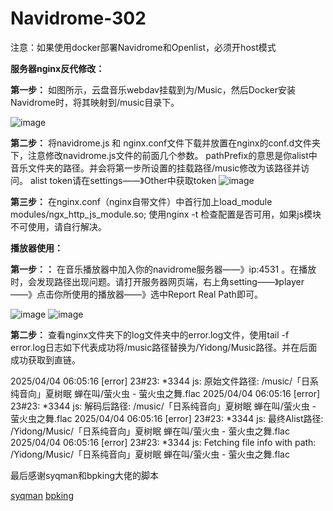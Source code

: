 # Navidrome-302

注意：如果使用docker部署Navidrome和Openlist，必须开host模式

**服务器nginx反代修改：**

**第一步：** 如图所示，云盘音乐webdav挂载到为/Music，然后Docker安装Navidrome时，将其映射到/music目录下。

![image](https://github.com/user-attachments/assets/6b48ceec-579a-4dc7-8889-436a782f8996)

**第二步：** 将navidrome.js 和 nginx.conf文件下载并放置在nginx的conf.d文件夹下，注意修改navidrome.js文件的前面几个参数。
pathPrefix的意思是你alist中音乐文件夹的路径。并会将第一步所设置的挂载路径/music修改为该路径并访问。
alist token请在settings——》Other中获取token
![image](https://github.com/user-attachments/assets/836a6451-5bb7-4906-a5b2-6ebafaf8f754)

**第三步：** 在nginx.conf（nginx自带文件）中首行加上load_module modules/ngx_http_js_module.so; 使用nginx -t 检查配置是否可用，如果js模块不可使用，请自行解决。



**播放器使用：**

**第一步：：** 在音乐播放器中加入你的navidrome服务器——》ip:4531 。在播放时，会发现路径出现问题。请打开服务器网页端，右上角setting——》player——》点击你所使用的播放器——》选中Report Real Path即可。

![image](https://github.com/user-attachments/assets/19fce088-19e0-4998-bbbb-8f1c4e596baa)
![image](https://github.com/user-attachments/assets/67622acd-46f9-4255-80f0-e5c7aa225bdc)


**第二步：** 查看nginx文件夹下的log文件夹中的error.log文件，使用tail -f error.log日志如下代表成功将/music路径替换为/Yidong/Music路径。并在后面成功获取到直链。

2025/04/04 06:05:16 [error] 23#23: *3344 js: 原始文件路径: /music/「日系纯音向」夏树眠 蝉在叫/萤火虫 - 萤火虫之舞.flac
2025/04/04 06:05:16 [error] 23#23: *3344 js: 解码后路径: /music/「日系纯音向」夏树眠 蝉在叫/萤火虫 - 萤火虫之舞.flac
2025/04/04 06:05:16 [error] 23#23: *3344 js: 最终Alist路径: /Yidong/Music/「日系纯音向」夏树眠 蝉在叫/萤火虫 - 萤火虫之舞.flac
2025/04/04 06:05:16 [error] 23#23: *3344 js: Fetching file info with path: /Yidong/Music/「日系纯音向」夏树眠 蝉在叫/萤火虫 - 萤火虫之舞.flac


最后感谢syqman和bpking大佬的脚本

<a href="https://syq.pub/archives/93/">syqman</a>
<a href="https://blog.738888.xyz/">bpking</a>


